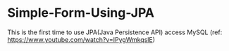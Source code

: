 # Simple-Form-Using-JPA
This is the first time to use JPA(Java Persistence API) access MySQL
(ref: https://www.youtube.com/watch?v=IPygWmkqslE)
